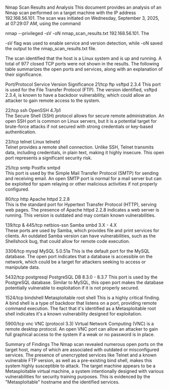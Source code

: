 Nmap Scan Results and Analysis
This document provides an analysis of an Nmap scan performed on a target machine with the IP address 192.168.56.101. The scan was initiated on Wednesday, September 3, 2025, at 07:29:07 AM, using the command 

nmap --privileged -sV -oN nmap_scan_results.txt 192.168.56.101. The 

-sV flag was used to enable service and version detection, while -oN saved the output to the nmap_scan_results.txt file.

The scan identified that the host is a Linux system and is up and running. A total of 977 closed TCP ports were not shown in the results. The following table summarizes the open ports and services, along with an explanation of their significance.

Port/Protocol	Service	Version	Significance
21/tcp	ftp	vsftpd 2.3.4	This port is used for the File Transfer Protocol (FTP). The version identified, vsftpd 2.3.4, is known to have a backdoor vulnerability, which could allow an attacker to gain remote access to the system.

22/tcp	ssh	OpenSSH 4.7p1	
The Secure Shell (SSH) protocol allows for secure remote administration. An open SSH port is common on Linux servers, but it is a potential target for brute-force attacks if not secured with strong credentials or key-based authentication.

23/tcp	telnet	Linux telnetd		
Telnet provides a remote shell connection. Unlike SSH, Telnet transmits data, including credentials, in plain text, making it highly insecure. This open port represents a significant security risk.

25/tcp	smtp	Postfix smtpd	
This port is used by the 
Simple Mail Transfer Protocol (SMTP) for sending and receiving email. An open SMTP port is normal for a mail server but can be exploited for spam relaying or other malicious activities if not properly configured.

80/tcp	http	Apache httpd 2.2.8	
This is the standard port for Hypertext Transfer Protocol (HTTP), serving web pages. The presence of Apache httpd 2.2.8 indicates a web server is running. This version is outdated and may contain known vulnerabilities.

139/tcp & 445/tcp	netbios-ssn	Samba smbd 3.X - 4.X	
These ports are used by Samba, which provides file and print services for clients. An outdated Samba version can have vulnerabilities, such as the Shellshock bug, that could allow for remote code execution.

3306/tcp	mysql	MySQL 5.0.51a	This is the default port for the MySQL database.
The open port indicates that a database is accessible on the network, which could be a target for attackers seeking to access or manipulate data.

5432/tcp	postgresql	PostgreSQL DB 8.3.0 - 8.3.7	
This port is used by the PostgreSQL database. Similar to MySQL, this open port makes the database potentially vulnerable to exploitation if it is not properly secured.

1524/tcp	bindshell	Metasploitable root shell	This is a highly critical finding. A bind shell is a type of backdoor that listens on a port, providing remote command execution. The fact that it's identified as a Metasploitable root shell indicates it's a known vulnerability designed for exploitation.

5900/tcp	vnc	VNC (protocol 3.3)		Virtual Network Computing (VNC) is a remote desktop protocol. An open VNC port can allow an attacker to gain full graphical access to the system if a weak or no password is in place.

Summary of Findings
The Nmap scan revealed numerous open ports on the target host, many of which are associated with outdated or misconfigured services. The presence of unencrypted services like Telnet and a known vulnerable FTP version, as well as a pre-existing bind shell, makes this system highly susceptible to attack. The target machine appears to be a Metasploitable virtual machine, a system intentionally designed with various vulnerabilities for security training purposes. This is evidenced by the "Metasploitable" hostname and the identified services.
